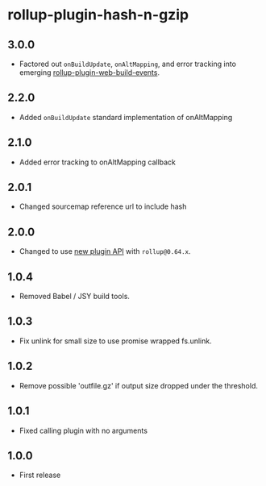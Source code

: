 # rollup-plugin-hash-n-gzip

## 3.0.0

* Factored out `onBuildUpdate`, `onAltMapping`, and error tracking into emerging [rollup-plugin-web-build-events](https://github.com/shanewholloway/rollup-plugin-web-build-events).

## 2.2.0

* Added `onBuildUpdate` standard implementation of onAltMapping

## 2.1.0

* Added error tracking to onAltMapping callback

## 2.0.1

* Changed sourcemap reference url to include hash

## 2.0.0

* Changed to use [new plugin API](https://github.com/rollup/rollup/wiki/Plugins#creating-plugins) with `rollup@0.64.x`.

## 1.0.4

* Removed Babel / JSY build tools.

## 1.0.3

* Fix unlink for small size to use promise wrapped fs.unlink.

## 1.0.2

* Remove possible 'outfile.gz' if output size dropped under the threshold.

## 1.0.1

* Fixed calling plugin with no arguments

## 1.0.0

* First release
